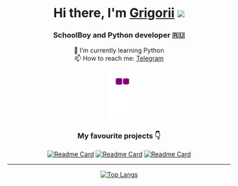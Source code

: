 <div align="center">
  <h1>Hi there, I'm <a href="https://t.me/Grinik767" target="_blank">Grigorii</a> 
  <img src="https://github.com/blackcater/blackcater/raw/main/images/Hi.gif" height="32"/></h1>
  <h3>SchoolBoy and Python developer 🇷🇺</h3>
  🌱 I’m currently learning Python </br>
  📫 How to reach me: <a href="https://t.me/Grinik767" target="_blank">Telegram</a> 
  
  ![snake gif](https://github.com/Grinik767/Grinik767/blob/output/github-contribution-grid-snake.gif)
  <h3>My favourite projects 👇</h3>
  
  [![Readme Card](https://github-readme-stats.vercel.app/api/pin/?username=Grinik767&repo=Yandex_lyceum_downloader)](https://github.com/anuraghazra/github-readme-stats)
  [![Readme Card](https://github-readme-stats.vercel.app/api/pin/?username=Grinik767&repo=big_task_map_api)](https://github.com/anuraghazra/github-readme-stats)
  [![Readme Card](https://github-readme-stats.vercel.app/api/pin/?username=Grinik767&repo=game_on_pygame)](https://github.com/anuraghazra/github-readme-stats)
  
  <hr>
  
  [![Top Langs](https://github-readme-stats.vercel.app/api/top-langs/?username=Grinik767&layout=compact)](https://github.com/anuraghazra/github-readme-stats)
</div>
 
